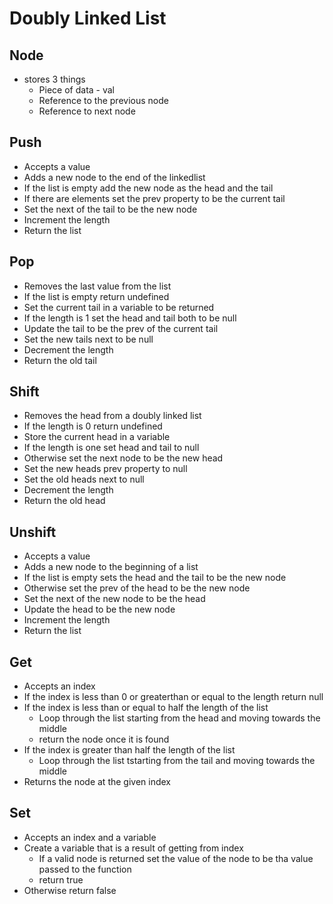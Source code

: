 # Doubly Linked List

## Node

- stores 3 things
  - Piece of data - val
  - Reference to the previous node
  - Reference to next node

## Push

- Accepts a value
- Adds a new node to the end of the linkedlist
- If the list is empty add the new node as the head and the tail
- If there are elements set the prev property to be the current tail
- Set the next of the tail to be the new node
- Increment the length
- Return the list

## Pop

- Removes the last value from the list
- If the list is empty return undefined
- Set the current tail in a variable to be returned
- If the length is 1 set the head and tail both to be null
- Update the tail to be the prev of the current tail
- Set the new tails next to be null
- Decrement the length
- Return the old tail

## Shift

- Removes the head from a doubly linked list
- If the length is 0 return undefined
- Store the current head in a variable
- If the length is one set head and tail to null
- Otherwise set the next node to be the new head
- Set the new heads prev property to null
- Set the old heads next to null
- Decrement the length
- Return the old head

## Unshift

- Accepts a value
- Adds a new node to the beginning of a list
- If the list is empty sets the head and the tail to be the new node
- Otherwise set the prev of the head to be the new node
- Set the next of the new node to be the head
- Update the head to be the new node
- Increment the length
- Return the list

## Get

- Accepts an index
- If the index is less than 0 or greaterthan or equal to the length return null
- If the index is less than or equal to half the length of the list
  - Loop through the list starting from the head and moving towards the middle
  - return the node once it is found
- If the index is greater than half the length of the list
  - Loop through the list tstarting from the tail and moving towards the middle
- Returns the node at the given index

## Set

- Accepts an index and a variable
- Create a variable that is a result of getting from index
  - If a valid node is returned set the value of the node to be tha value passed to the function
  - return true
- Otherwise return false
